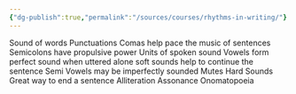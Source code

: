 ```yaml
---
{"dg-publish":true,"permalink":"/sources/courses/rhythms-in-writing/"}
---
```


Sound of words 
Punctuations
	Comas help pace the music of sentences
	Semicolons have propulsive power
Units of spoken sound
	Vowels
		form perfect sound when uttered alone 
		soft sounds
		help to continue the sentence
	Semi Vowels
	    may be imperfectly sounded
	Mutes
		Hard Sounds
		Great way to end a sentence
Alliteration
Assonance
Onomatopoeia
